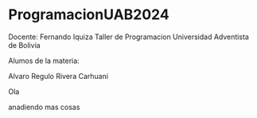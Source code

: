 # ProgramacionUAB2024


Docente: Fernando Iquiza
Taller de Programacion
Universidad Adventista de Bolivia

Alumos de la materia:

Alvaro Regulo Rivera Carhuani


Ola

anadiendo mas cosas